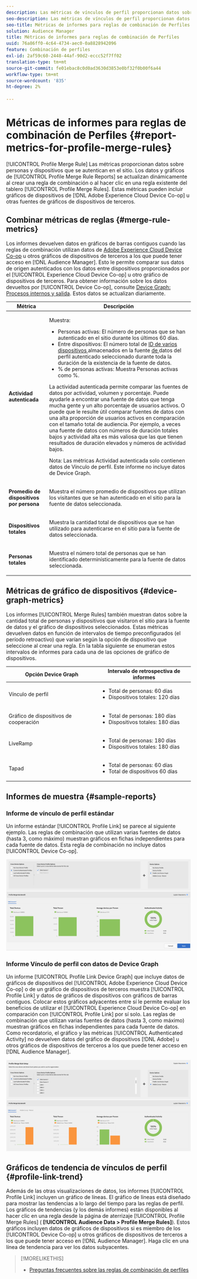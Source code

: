 ```yaml
---
description: Las métricas de vínculos de perfil proporcionan datos sobre personas y dispositivos que se autentican en el sitio. Los datos y los gráficos del vínculo de perfil se actualizan de forma dinámica a medida que se crean reglas de combinación o cuando se hace clic en una regla existente del panel Reglas de combinación de perfiles . Estas métricas pueden incluir gráficos de dispositivos de Adobe Experience Cloud Device Co-op u otras fuentes de gráficos de dispositivos de terceros.
seo-description: Las métricas de vínculos de perfil proporcionan datos sobre personas y dispositivos que se autentican en el sitio. Los datos y los gráficos del vínculo de perfil se actualizan de forma dinámica a medida que se crean reglas de combinación o cuando se hace clic en una regla existente del panel Reglas de combinación de perfiles . Estas métricas pueden incluir gráficos de dispositivos de Adobe Experience Cloud Device Co-op u otras fuentes de gráficos de dispositivos de terceros.
seo-title: Métricas de informes para reglas de combinación de Perfiles
solution: Audience Manager
title: Métricas de informes para reglas de combinación de Perfiles
uuid: 76a86ff0-4c64-4734-aec0-0a8828942096
feature: Combinación de perfiles
exl-id: 2af59c60-2448-44af-90d2-eccc52f7ff02
translation-type: tm+mt
source-git-commit: fe01ebac8c0d0ad3630d3853e0bf32f0b00f6a44
workflow-type: tm+mt
source-wordcount: '835'
ht-degree: 2%

---
```


# Métricas de informes para reglas de combinación de Perfiles {#report-metrics-for-profile-merge-rules}

[!UICONTROL Profile Merge Rule] Las métricas proporcionan datos sobre personas y dispositivos que se autentican en el sitio. Los datos y gráficos de [!UICONTROL Profile Merge Rule Reports] se actualizan dinámicamente al crear una regla de combinación o al hacer clic en una regla existente del tablero [!UICONTROL Profile Merge Rules]. Estas métricas pueden incluir gráficos de dispositivos de [!DNL Adobe Experience Cloud Device Co-op] u otras fuentes de gráficos de dispositivos de terceros.

## Combinar métricas de reglas {#merge-rule-metrics}

Los informes devuelven datos en gráficos de barras contiguos cuando las reglas de combinación utilizan datos de [Adobe Experience Cloud Device Co-op](https://docs.adobe.com/content/help/en/device-co-op/using/about/overview.html) u otros gráficos de dispositivos de terceros a los que puede tener acceso en [!DNL Audience Manager]. Esto le permite comparar sus datos de origen autenticados con los datos entre dispositivos proporcionados por el [!UICONTROL Experience Cloud Device Co-op] u otro gráfico de dispositivos de terceros. Para obtener información sobre los datos devueltos por [!UICONTROL Device Co-op], consulte [Device Graph: Procesos internos y salida](https://docs.adobe.com/content/help/en/device-co-op/using/device-graph/device-graph-overview.html). Estos datos se actualizan diariamente.

<table id="table_A7FB2F9804F84AC8A6DD05C0E6EE7555"> 
 <thead> 
  <tr> 
   <th colname="col1" class="entry"> Métrica </th> 
   <th colname="col2" class="entry"> Descripción </th> 
  </tr> 
 </thead>
 <tbody> 
  <tr> 
   <td colname="col1"> <p> <b><span class="wintitle"> Actividad autenticada</span></b> </p> </td> 
   <td colname="col2"> <p>Muestra: </p> 
    <ul id="ul_7F7373919A4A49028EF4BF7B28D9F8E9"> 
     <li id="li_FE2F93C496D64ED8928B3E522C9585EA"> <span class="wintitle"> Personas</span> activas: El número de personas que se han autenticado en el sitio durante los últimos 60 días. </li> 
     <li id="li_60CFD26EE68B442683C0ED5FED1A79C8"> <span class="wintitle"> Entre dispositivos</span>: El número total de  <a href="merge-rules-start.md#create-data-source"> ID de varios dispositivos </a> almacenados en la fuente  <a href="https://docs.adobe.com/content/help/en/audience-manager/user-guide/features/data-sources/manage-datasources.html"> de </a> datos del  <a href="merge-rule-definitions.md">  </a> perfil autenticado seleccionado durante toda la duración de la existencia de la fuente de datos. </li> 
     <li id="li_F2F07B6A326C4A18B79A0CF2C47D9677"> <span class="wintitle"> % de personas</span> activas: Muestra  <span class="wintitle"> Personas </span> activas como %. </li> 
    </ul> <p> <span class="wintitle"> La </span> actividad autenticada permite comparar las fuentes de datos por actividad, volumen y porcentaje. Puede ayudarle a encontrar una fuente de datos que tenga mucha gente y un alto porcentaje de usuarios activos. O puede que le resulte útil comparar fuentes de datos con una alta proporción de usuarios activos en comparación con el tamaño total de audiencia. Por ejemplo, a veces una fuente de datos con números de duración totales bajos y actividad alta es más valiosa que las que tienen resultados de duración elevados y números de actividad bajos. </p> <p> <p>Nota: Las métricas <span class="wintitle"> Actividad autenticada</span> solo contienen datos de <span class="wintitle"> Vínculo de perfil</span>. Este informe no incluye datos de <span class="wintitle"> Device Graph</span>. </p> </p> </td> 
  </tr> 
  <tr> 
   <td colname="col1"> <p> <b><span class="wintitle"> Promedio de dispositivos por persona</span></b> </p> </td> 
   <td colname="col2"> <p> Muestra el número promedio de dispositivos que utilizan los visitantes que se han autenticado en el sitio para la fuente de datos seleccionada. </p> </td> 
  </tr> 
  <tr> 
   <td colname="col1"> <p> <b><span class="wintitle"> Dispositivos totales</span></b> </p> </td> 
   <td colname="col2"> <p>Muestra la cantidad total de dispositivos que se han utilizado para autenticarse en el sitio para la fuente de datos seleccionada. </p> </td> 
  </tr> 
  <tr> 
   <td colname="col1"> <p> <b><span class="wintitle"> Personas totales</span></b> </p> </td> 
   <td colname="col2"> <p>Muestra el número total de personas que se han identificado determinísticamente para la fuente de datos seleccionada. </p> </td> 
  </tr> 
 </tbody> 
</table>

## Métricas de gráfico de dispositivos {#device-graph-metrics}

Los informes [!UICONTROL Merge Rules] también muestran datos sobre la cantidad total de personas y dispositivos que visitaron el sitio para la fuente de datos y el gráfico de dispositivos seleccionados. Estas métricas devuelven datos en función de intervalos de tiempo preconfigurados (el período retroactivo) que varían según la opción de dispositivo que seleccione al crear una regla. En la tabla siguiente se enumeran estos intervalos de informes para cada una de las opciones de gráfico de dispositivos.

<table id="table_038983EBC71F4A55BBCA99212AC5DEE6"> 
 <thead> 
  <tr> 
   <th colname="col1" class="entry"> Opción Device Graph </th> 
   <th colname="col2" class="entry"> Intervalo de retrospectiva de informes </th> 
  </tr>
 </thead>
 <tbody> 
  <tr> 
   <td colname="col1"> <p><span class="wintitle"> Vínculo de perfil</span> </p> </td> 
   <td colname="col2"> <p> 
     <ul id="ul_B2FF2341573840549FFB96579F537082"> 
      <li id="li_B37323C2F2434F41B407500AC5C15447">Total de personas: 60 días </li> 
      <li id="li_08D911224A60418BBB3CFB4E70CE73D4">Dispositivos totales: 120 días </li> 
     </ul> </p> </td> 
  </tr> 
  <tr> 
   <td colname="col1"> <p><span class="wintitle"> Gráfico de dispositivos de cooperación</span> </p> </td> 
   <td colname="col2"> <p> 
     <ul id="ul_64AD1DD89DF64703B70B973A463BA020"> 
      <li id="li_D7D3A3871F434CBFA71BE8929EB41648">Total de personas: 180 días </li> 
      <li id="li_125D387986B2463EB310203CE5857EDA">Dispositivos totales: 180 días </li> 
     </ul> </p> </td> 
  </tr> 
  <tr> 
   <td colname="col1"> <p><span class="wintitle"> LiveRamp</span> </p> </td> 
   <td colname="col2"> <p> 
     <ul id="ul_2772F3AD7E1440789B635794ECDE8DFB"> 
      <li id="li_1432363829D64615B1D349A3722D6268">Total de personas: 180 días </li> 
      <li id="li_D5C0E3CE92524B54BBD36C73A326292B">Dispositivos totales: 180 días </li> 
     </ul> </p> </td> 
  </tr> 
  <tr> 
   <td colname="col1"> <p><span class="wintitle"> Tapad</span> </p> </td> 
   <td colname="col2"> <p> 
     <ul id="ul_274529DB58E6442E95C6AD89BECB1362"> 
      <li id="li_67102211A72A4E47AACFE5E369793C17">Total de personas: 60 días </li> 
      <li id="li_3E8F3DA6A7B5487895A626674DA363A5">Total de dispositivos 60 días </li> 
     </ul> </p> </td> 
  </tr> 
 </tbody> 
</table>

## Informes de muestra {#sample-reports}

### Informe de vínculo de perfil estándar

Un informe estándar [!UICONTROL Profile Link] se parece al siguiente ejemplo. Las reglas de combinación que utilizan varias fuentes de datos (hasta 3, como máximo) muestran gráficos en fichas independientes para cada fuente de datos. Esta regla de combinación no incluye datos [!UICONTROL Device Co-op].

![](assets/profile-link-metrics.png)

### Informe Vínculo de perfil con datos de Device Graph

Un informe [!UICONTROL Profile Link Device Graph] que incluye datos de gráficos de dispositivos del [!UICONTROL Adobe Experience Cloud Device Co-op] o de un gráfico de dispositivos de terceros muestra [!UICONTROL Profile Link] y datos de gráficos de dispositivos con gráficos de barras contiguos. Colocar estos gráficos adyacentes entre sí le permite evaluar los beneficios de utilizar el [!UICONTROL Experience Cloud Device Co-op] en comparación con [!UICONTROL Profile Link] por sí solo. Las reglas de combinación que utilizan varias fuentes de datos (hasta 3, como máximo) muestran gráficos en fichas independientes para cada fuente de datos. Como recordatorio, el gráfico y las métricas [!UICONTROL Authenticated Activity] no devuelven datos del gráfico de dispositivos [!DNL Adobe] u otros gráficos de dispositivos de terceros a los que puede tener acceso en [!DNL Audience Manager].

![](assets/profile-link-graph.png)

## Gráficos de tendencia de vínculos de perfil {#profile-link-trend}

Además de las otras visualizaciones de datos, los informes [!UICONTROL Profile Link] incluyen un gráfico de líneas. El gráfico de líneas está diseñado para mostrar las tendencias a lo largo del tiempo para las reglas de perfil. Los gráficos de tendencias (y los demás informes) están disponibles al hacer clic en una regla desde la página de aterrizaje [!UICONTROL Profile Merge Rules] ( **[!UICONTROL Audience Data > Profile Merge Rules]**). Estos gráficos incluyen datos de gráficos de dispositivos si es miembro de los [!UICONTROL Device Co-op] u otros gráficos de dispositivos de terceros a los que puede tener acceso en [!DNL Audience Manager]. Haga clic en una línea de tendencia para ver los datos subyacentes.

>[!MORELIKETHIS]
>
>* [Preguntas frecuentes sobre las reglas de combinación de perfiles](../../faq/faq-profile-merge.md)

